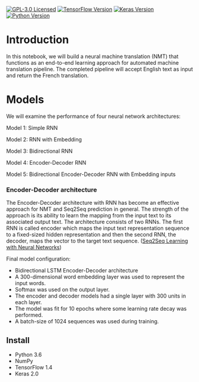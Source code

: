 [![GPL-3.0 Licensed](https://img.shields.io/badge/License-GPL3.0-blue.svg?style=flat)](https://opensource.org/licenses/GPL-3.0) [![TensorFlow Version](https://img.shields.io/badge/Tensorflow-1.4+-blue.svg)](https://www.tensorflow.org/) [![Keras Version](https://img.shields.io/badge/Keras-2.0+-blue.svg)](https://keras.io/) [![Python Version](https://img.shields.io/badge/Python-3.6-blue.svg)](https://www.python.org/) 

# Introduction
In this notebook, we will build a neural machine translation (NMT) that functions as an end-to-end learning approach for automated machine translation pipeline. The completed pipeline will accept English text as input and return the French translation.

# Models
We will examine the performance of four neural network architectures:

Model 1: Simple RNN

Model 2: RNN with Embedding

Model 3: Bidirectional RNN

Model 4: Encoder-Decoder RNN

Model 5: Bidirectional Encoder-Decoder RNN with Embedding inputs

### Encoder-Decoder architecture
The Encoder-Decoder architecture with RNN has become an effective approach for NMT and Seq2Seq prediction in general. The strength of the approach is its ability to learn the mapping from the input text to its associated output text. 
The architecture consists of two RNNs. The first RNN is called encoder which maps the input text representation sequence to a fixed-sized hidden representation and then the second RNN, the decoder, maps the vector to the target text sequence. ([Seq2Seq Learning with Neural Networks](https://arxiv.org/pdf/1409.3215.pdf))

Final model configuration:
- Bidirectional LSTM Encoder-Decoder architecture
- A 300-dimensional word embedding layer was used to represent the input words.
- Softmax was used on the output layer.
- The encoder and decoder models had a single layer with 300 units in each layer.
- The model was fit for 10 epochs where some learning rate decay was performed.
- A batch-size of 1024 sequences was used during training.

## Install
- Python 3.6
- NumPy
- TensorFlow 1.4
- Keras 2.0



